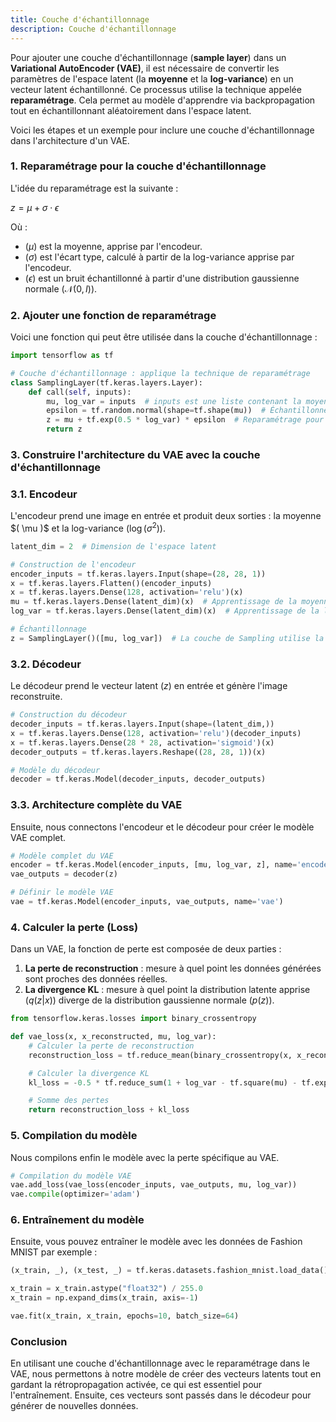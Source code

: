 ```yaml
---
title: Couche d'échantillonnage
description: Couche d'échantillonnage
---
```


Pour ajouter une couche d'échantillonnage (**sample layer**) dans un **Variational AutoEncoder (VAE)**, il est nécessaire de convertir les paramètres de l'espace latent (la **moyenne** et la **log-variance**) en un vecteur latent échantillonné. Ce processus utilise la technique appelée **reparamétrage**. Cela permet au modèle d'apprendre via backpropagation tout en échantillonnant aléatoirement dans l'espace latent.

Voici les étapes et un exemple pour inclure une couche d'échantillonnage dans l'architecture d'un VAE.

### 1. **Reparamétrage** pour la couche d'échantillonnage

L'idée du reparamétrage est la suivante :

$z = \mu + \sigma \cdot \epsilon$

Où :

- $( \mu )$ est la moyenne, apprise par l'encodeur.
- $( \sigma )$ est l'écart type, calculé à partir de la log-variance apprise par l'encodeur.
- $( \epsilon )$ est un bruit échantillonné à partir d'une distribution gaussienne normale $( \mathcal{N}(0, I) )$.

### 2. Ajouter une fonction de reparamétrage

Voici une fonction qui peut être utilisée dans la couche d'échantillonnage :

```python
import tensorflow as tf

# Couche d'échantillonnage : applique la technique de reparamétrage
class SamplingLayer(tf.keras.layers.Layer):
    def call(self, inputs):
        mu, log_var = inputs  # inputs est une liste contenant la moyenne et la log-variance
        epsilon = tf.random.normal(shape=tf.shape(mu))  # Échantillonner epsilon depuis N(0, 1)
        z = mu + tf.exp(0.5 * log_var) * epsilon  # Reparamétrage pour générer z
        return z

```

### 3. Construire l'architecture du VAE avec la couche d'échantillonnage

### 3.1. Encodeur

L'encodeur prend une image en entrée et produit deux sorties : la moyenne \$( \mu )$ et la log-variance $( \log(\sigma^2) ).$

```python
latent_dim = 2  # Dimension de l'espace latent

# Construction de l'encodeur
encoder_inputs = tf.keras.layers.Input(shape=(28, 28, 1))
x = tf.keras.layers.Flatten()(encoder_inputs)
x = tf.keras.layers.Dense(128, activation='relu')(x)
mu = tf.keras.layers.Dense(latent_dim)(x)  # Apprentissage de la moyenne
log_var = tf.keras.layers.Dense(latent_dim)(x)  # Apprentissage de la log-variance

# Échantillonnage
z = SamplingLayer()([mu, log_var])  # La couche de Sampling utilise la moyenne et la log-variance

```

### 3.2. Décodeur

Le décodeur prend le vecteur latent $( z )$ en entrée et génère l'image reconstruite.

```python
# Construction du décodeur
decoder_inputs = tf.keras.layers.Input(shape=(latent_dim,))
x = tf.keras.layers.Dense(128, activation='relu')(decoder_inputs)
x = tf.keras.layers.Dense(28 * 28, activation='sigmoid')(x)
decoder_outputs = tf.keras.layers.Reshape((28, 28, 1))(x)

# Modèle du décodeur
decoder = tf.keras.Model(decoder_inputs, decoder_outputs)

```

### 3.3. Architecture complète du VAE

Ensuite, nous connectons l'encodeur et le décodeur pour créer le modèle VAE complet.

```python
# Modèle complet du VAE
encoder = tf.keras.Model(encoder_inputs, [mu, log_var, z], name='encoder')
vae_outputs = decoder(z)

# Définir le modèle VAE
vae = tf.keras.Model(encoder_inputs, vae_outputs, name='vae')

```

### 4. Calculer la perte (Loss)

Dans un VAE, la fonction de perte est composée de deux parties :

1. **La perte de reconstruction** : mesure à quel point les données générées sont proches des données réelles.
2. **La divergence KL** : mesure à quel point la distribution latente apprise $( q(z|x) )$ diverge de la distribution gaussienne normale $( p(z) )$.

```python
from tensorflow.keras.losses import binary_crossentropy

def vae_loss(x, x_reconstructed, mu, log_var):
    # Calculer la perte de reconstruction
    reconstruction_loss = tf.reduce_mean(binary_crossentropy(x, x_reconstructed))

    # Calculer la divergence KL
    kl_loss = -0.5 * tf.reduce_sum(1 + log_var - tf.square(mu) - tf.exp(log_var))

    # Somme des pertes
    return reconstruction_loss + kl_loss

```

### 5. Compilation du modèle

Nous compilons enfin le modèle avec la perte spécifique au VAE.

```python
# Compilation du modèle VAE
vae.add_loss(vae_loss(encoder_inputs, vae_outputs, mu, log_var))
vae.compile(optimizer='adam')

```

### 6. Entraînement du modèle

Ensuite, vous pouvez entraîner le modèle avec les données de Fashion MNIST par exemple :

```python
(x_train, _), (x_test, _) = tf.keras.datasets.fashion_mnist.load_data()

x_train = x_train.astype("float32") / 255.0
x_train = np.expand_dims(x_train, axis=-1)

vae.fit(x_train, x_train, epochs=10, batch_size=64)

```

### Conclusion

En utilisant une couche d'échantillonnage avec le reparamétrage dans le VAE, nous permettons à notre modèle de créer des vecteurs latents tout en gardant la rétropropagation activée, ce qui est essentiel pour l'entraînement. Ensuite, ces vecteurs sont passés dans le décodeur pour générer de nouvelles données.
